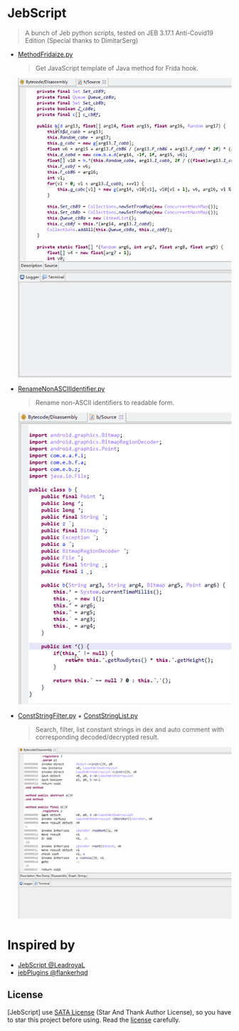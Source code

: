 # JebScript

> A bunch of Jeb python scripts, tested on JEB 3.17.1 Anti-Covid19 Edition (Special thanks to DimitarSerg)

- [MethodFridaize.py](MethodFridaize.py)
  >Get JavaScript template of Java method for Frida hook.

  ![](images/MethodFridaize.gif)

- [RenameNonASCIIIdentifier.py](RenameNonASCIIIdentifier.py)
  >Rename non-ASCII identifiers to readable form.
  
  ![](images/RenameNonASCIIIdentifier.gif)

- [ConstStringFilter.py](ConstStringFilter.py) + [ConstStringList.py](ConstStringList.py)
  >Search, filter, list constant strings in dex and auto comment with corresponding decoded/decrypted result.
  
  ![](images/ConstantDexString.gif)

# Inspired by

- [JebScript @LeadroyaL](https://github.com/LeadroyaL/JebScript)
- [jebPlugins @flankerhqd](https://github.com/flankerhqd/jebPlugins)

## License

[JebScript] use [SATA License](LICENSE.txt) (Star And Thank Author License), so you have to star this project before using. Read the [license](LICENSE.txt) carefully.
